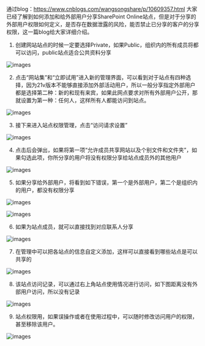 通过blog：https://www.cnblogs.com/wangsongshare/p/10609357.html 大家已经了解到如何添加和给外部用户分享SharePoint Online站点，但是对于分享的外部用户权限如何定义，是否存在数据泄露的风险，能否禁止已分享的客户的分享权限，这一篇blog给大家详细介绍。

1. 创建网站站点的时候一定要选择Private，如果Public，组织内的所有成员将都可以访问，public站点适合公共资料分享

![images](https://github.com/CohenLyon/OCPChinaPTSALLDOCS/blob/patch-1/01.BLOG/images/SharePoint%20Online%E7%AB%99%E7%82%B9%E6%9D%83%E9%99%90%E7%AE%A1%E7%90%8601.png)

2. 点击“网站集”和“立即试用”进入新的管理界面，可以看到对于站点有四种选择，因为21v版本不能够直接添加外部活动用户，所以一般分享指定外部用户都是选择第二种：新的和现有来宾，如果此网点要求对所有外部用户公开，那就设置为第一种：任何人，这样所有人都能访问到站点。

![images](https://github.com/CohenLyon/OCPChinaPTSALLDOCS/blob/patch-1/01.BLOG/images/SharePoint%20Online%E7%AB%99%E7%82%B9%E6%9D%83%E9%99%90%E7%AE%A1%E7%90%8602.png)

3. 接下来进入站点权限管理，点击“访问请求设置”

![images](https://github.com/CohenLyon/OCPChinaPTSALLDOCS/blob/patch-1/01.BLOG/images/SharePoint%20Online%E7%AB%99%E7%82%B9%E6%9D%83%E9%99%90%E7%AE%A1%E7%90%8603.png)

4. 点击后会弹出，如果将第一项“允许成员共享网站以及个别文件和文件夹”，如果勾选此项，你所分享的用户将没有权限分享给站点成员外的其他用户

![images](https://github.com/CohenLyon/OCPChinaPTSALLDOCS/blob/patch-1/01.BLOG/images/SharePoint%20Online%E7%AB%99%E7%82%B9%E6%9D%83%E9%99%90%E7%AE%A1%E7%90%8604.png)

5. 如果分享给外部用户，将看到如下错误，第一个是外部用户，第二个是组织内的用户，都没有权限分享
 
![images](https://github.com/CohenLyon/OCPChinaPTSALLDOCS/blob/patch-1/01.BLOG/images/SharePoint%20Online%E7%AB%99%E7%82%B9%E6%9D%83%E9%99%90%E7%AE%A1%E7%90%8605.png)

![images](https://github.com/CohenLyon/OCPChinaPTSALLDOCS/blob/patch-1/01.BLOG/images/SharePoint%20Online%E7%AB%99%E7%82%B9%E6%9D%83%E9%99%90%E7%AE%A1%E7%90%8606.png)

6. 如果为站点成员，就可以直接找到对应联系人分享
 
![images](https://github.com/CohenLyon/OCPChinaPTSALLDOCS/blob/patch-1/01.BLOG/images/SharePoint%20Online%E7%AB%99%E7%82%B9%E6%9D%83%E9%99%90%E7%AE%A1%E7%90%8607.png)

7. 在管理中可以把各站点的信息自定义添加，这样可以直接看到哪些站点是可以共享的

![images](https://github.com/CohenLyon/OCPChinaPTSALLDOCS/blob/patch-1/01.BLOG/images/SharePoint%20Online%E7%AB%99%E7%82%B9%E6%9D%83%E9%99%90%E7%AE%A1%E7%90%8608.png)

8. 该站点访问记录，可以通过右上角站点使用情况进行访问，如下图距离没有外部用户访问，所以没有记录

![images](https://github.com/CohenLyon/OCPChinaPTSALLDOCS/blob/patch-1/01.BLOG/images/SharePoint%20Online%E7%AB%99%E7%82%B9%E6%9D%83%E9%99%90%E7%AE%A1%E7%90%8609.png)

9. 站点权限用，如果误操作或者在使用过程中，可以随时修改访问用户的权限，甚至移除该用户。

![images](https://github.com/CohenLyon/OCPChinaPTSALLDOCS/blob/patch-1/01.BLOG/images/SharePoint%20Online%E7%AB%99%E7%82%B9%E6%9D%83%E9%99%90%E7%AE%A1%E7%90%8610.png)
